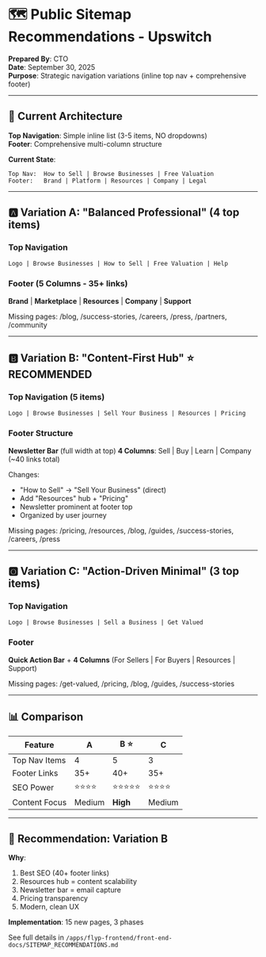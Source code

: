 # 🗺️ Public Sitemap Recommendations - Upswitch

**Prepared By**: CTO  
**Date**: September 30, 2025  
**Purpose**: Strategic navigation variations (inline top nav + comprehensive footer)

---

## 🎯 Current Architecture

**Top Navigation**: Simple inline list (3-5 items, NO dropdowns)  
**Footer**: Comprehensive multi-column structure

**Current State**:
```
Top Nav:  How to Sell | Browse Businesses | Free Valuation
Footer:   Brand | Platform | Resources | Company | Legal
```

---

## 🅰️ Variation A: "Balanced Professional" (4 top items)

### Top Navigation
```
Logo | Browse Businesses | How to Sell | Free Valuation | Help
```

### Footer (5 Columns - 35+ links)
**Brand** | **Marketplace** | **Resources** | **Company** | **Support**

Missing pages: /blog, /success-stories, /careers, /press, /partners, /community

---

## 🅱️ Variation B: "Content-First Hub" ⭐ RECOMMENDED

### Top Navigation (5 items)
```
Logo | Browse Businesses | Sell Your Business | Resources | Pricing
```

### Footer Structure
**Newsletter Bar** (full width at top)
**4 Columns**: Sell | Buy | Learn | Company (~40 links total)

Changes:
- "How to Sell" → "Sell Your Business" (direct)
- Add "Resources" hub + "Pricing" 
- Newsletter prominent at footer top
- Organized by user journey

Missing pages: /pricing, /resources, /blog, /guides, /success-stories, /careers, /press

---

## 🅾️ Variation C: "Action-Driven Minimal" (3 top items)

### Top Navigation
```
Logo | Browse Businesses | Sell a Business | Get Valued
```

### Footer
**Quick Action Bar** + **4 Columns** (For Sellers | For Buyers | Resources | Support)

Missing pages: /get-valued, /pricing, /blog, /guides, /success-stories

---

## 📊 Comparison

| Feature | A | B ⭐ | C |
|---------|---|------|---|
| Top Nav Items | 4 | 5 | 3 |
| Footer Links | 35+ | 40+ | 35+ |
| SEO Power | ⭐⭐⭐⭐ | ⭐⭐⭐⭐⭐ | ⭐⭐⭐⭐ |
| Content Focus | Medium | **High** | Medium |

---

## 🎯 Recommendation: Variation B

**Why**:
1. Best SEO (40+ footer links)
2. Resources hub = content scalability
3. Newsletter bar = email capture
4. Pricing transparency
5. Modern, clean UX

**Implementation**: 15 new pages, 3 phases

See full details in `/apps/flyp-frontend/front-end-docs/SITEMAP_RECOMMENDATIONS.md`
